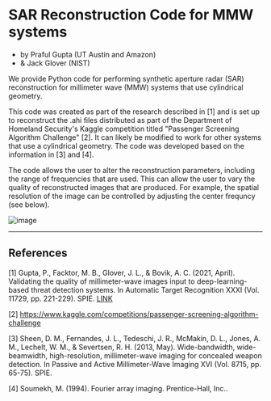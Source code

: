 # SAR Reconstruction Code for MMW systems
- by Praful Gupta (UT Austin and Amazon)
- & Jack Glover (NIST)

We provide Python code for performing synthetic aperture radar (SAR)
reconstruction for millimeter wave (MMW) systems that use cylindrical geometry.

This code was created as part of the research described in [1] and is set up to reconstruct the
.ahi files distributed as part of the Department of Homeland Security's
Kaggle competition titled "Passenger Screening Algorithm Challenge" [2].
It can likely be modified to work for other systems that use a cylindrical
geometry.
The code was developed based on the information in [3] and [4].

The code allows the user to alter the reconstruction parameters, including
the range of frequencies that are used. 
This can allow the user to vary the quality of reconstructed images that are produced.
For example, the spatial resolution of the image can be controlled by adjusting the center frequncy (see below).

![image](https://github.com/usnistgov/MMW_reconstruction/assets/12698270/484e947e-3b2d-4bd3-92d5-45365d291f4c)


---

## References

[1] Gupta, P., Facktor, M. B., Glover, J. L., & Bovik, A. C. (2021, April). Validating the quality of millimeter-wave images input to deep-learning-based threat detection systems. In Automatic Target Recognition XXXI (Vol. 11729, pp. 221-229). SPIE. [LINK](https://www.spiedigitallibrary.org/conference-proceedings-of-spie/11729/117290Q/Validating-the-quality-of-millimeter-wave-images-input-to-deep/10.1117/12.2585639.full?SSO=1)

[2] https://www.kaggle.com/competitions/passenger-screening-algorithm-challenge

[3] Sheen, D. M., Fernandes, J. L., Tedeschi, J. R., McMakin, D. L., Jones, A. M., Lechelt, W. M., & Severtsen, R. H. (2013, May). Wide-bandwidth, wide-beamwidth, high-resolution, millimeter-wave imaging for concealed weapon detection. In Passive and Active Millimeter-Wave Imaging XVI (Vol. 8715, pp. 65-75). SPIE.

[4] Soumekh, M. (1994). Fourier array imaging. Prentice-Hall, Inc..

